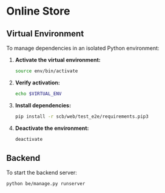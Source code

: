 # Online Store

## Virtual Environment

To manage dependencies in an isolated Python environment:

1. **Activate the virtual environment:**

   ```bash
   source env/bin/activate
   ```

2. **Verify activation:**

   ```bash
   echo $VIRTUAL_ENV
   ```

3. **Install dependencies:**

   ```bash
   pip install -r scb/web/test_e2e/requirements.pip3
   ```

4. **Deactivate the environment:**
   ```bash
   deactivate
   ```

## Backend

To start the backend server:

```bash
python be/manage.py runserver
```
